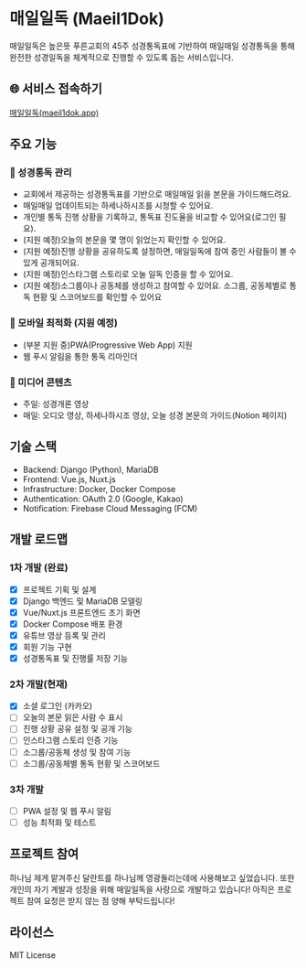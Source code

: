 # 매일일독 (Maeil1Dok)

매일일독은 높은뜻 푸른교회의 45주 성경통독표에 기반하여
매일매일 성경통독을 통해 완전한 성경일독을 체계적으로 진행할 수 있도록 돕는 서비스입니다.

## 🌐 서비스 접속하기
[매일일독(maeil1dok.app)](https://maeil1dok.app)

## 주요 기능

### 🎯 성경통독 관리
- 교회에서 제공하는 성경통독표를 기반으로 매일매일 읽을 본문을 가이드해드려요.
- 매일매일 업데이트되는 하세나하시조를 시청할 수 있어요.
- 개인별 통독 진행 상황을 기록하고, 통독표 진도율을 비교할 수 있어요(로그인 필요).
- (지원 예정)오늘의 본문을 몇 명이 읽었는지 확인할 수 있어요.
- (지원 예정)진행 상황을 공유하도록 설정하면, 매일일독에 참여 중인 사람들이 볼 수 있게 공개되어요.
- (지원 예정)인스타그램 스토리로 오늘 일독 인증을 할 수 있어요.
- (지원 예정)소그룹이나 공동체를 생성하고 참여할 수 있어요. 소그룹, 공동체별로 통독 현황 및 스코어보드를 확인할 수 있어요

### 📱 모바일 최적화 (지원 예정)
- (부분 지원 중)PWA(Progressive Web App) 지원
- 웹 푸시 알림을 통한 통독 리마인더

### 🎥 미디어 콘텐츠
- 주일: 성경개론 영상
- 매일: 오디오 영상, 하세나하시조 영상, 오늘 성경 본문의 가이드(Notion 페이지)

## 기술 스택
- Backend: Django (Python), MariaDB
- Frontend: Vue.js, Nuxt.js
- Infrastructure: Docker, Docker Compose
- Authentication: OAuth 2.0 (Google, Kakao)
- Notification: Firebase Cloud Messaging (FCM)

## 개발 로드맵

### 1차 개발 (완료)
- [x] 프로젝트 기획 및 설계
- [x] Django 백엔드 및 MariaDB 모델링
- [x] Vue/Nuxt.js 프론트엔드 초기 화면
- [x] Docker Compose 배포 환경
- [x] 유튜브 영상 등록 및 관리
- [x] 회원 기능 구현
- [x] 성경통독표 및 진행률 저장 기능

### 2차 개발(현재)
- [x] 소셜 로그인 (카카오)
- [ ] 오늘의 본문 읽은 사람 수 표시
- [ ] 진행 상황 공유 설정 및 공개 기능
- [ ] 인스타그램 스토리 인증 기능
- [ ] 소그룹/공동체 생성 및 참여 기능
- [ ] 소그룹/공동체별 통독 현황 및 스코어보드

### 3차 개발
- [ ] PWA 설정 및 웹 푸시 알림
- [ ] 성능 최적화 및 테스트

## 프로젝트 참여
하나님 제게 맡겨주신 달란트를 하나님께 영광돌리는데에 사용해보고 싶었습니다.
또한 개인의 자기 계발과 성장을 위해 매일일독을 사랑으로 개발하고 있습니다!
아직은 프로젝트 참여 요청은 받지 않는 점 양해 부탁드립니다!



## 라이선스
MIT License
